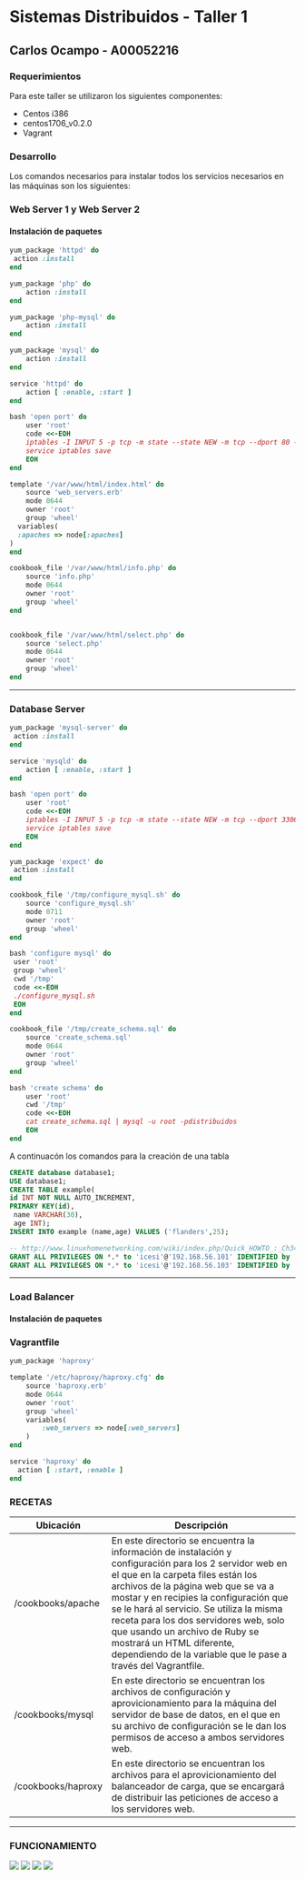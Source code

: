 # Sistemas Distribuidos - Taller 1
## Carlos Ocampo -  A00052216

### **Requerimientos**

Para este taller se utilizaron los siguientes componentes:

* Centos i386
* centos1706_v0.2.0
* Vagrant

### **Desarrollo**

Los comandos necesarios para instalar todos los servicios necesarios en las máquinas son los siguientes:



### **Web Server 1 y Web Server 2**
#### Instalación de paquetes
```ruby
yum_package 'httpd' do
 action :install
end

yum_package 'php' do
    action :install
end

yum_package 'php-mysql' do
    action :install
end

yum_package 'mysql' do
    action :install
end

service 'httpd' do
    action [ :enable, :start ]
end

bash 'open port' do
	user 'root'
	code <<-EOH
	iptables -I INPUT 5 -p tcp -m state --state NEW -m tcp --dport 80 -j ACCEPT
	service iptables save
	EOH
end

template '/var/www/html/index.html' do
	source 'web_servers.erb'
	mode 0644
	owner 'root'
	group 'wheel'
  variables(
  :apaches => node[:apaches]
)
end

cookbook_file '/var/www/html/info.php' do
	source 'info.php'
	mode 0644
	owner 'root'
	group 'wheel'
end


cookbook_file '/var/www/html/select.php' do
	source 'select.php'
	mode 0644
	owner 'root'
	group 'wheel'
end
```
---
### **Database Server**
```ruby
yum_package 'mysql-server' do
 action :install
end

service 'mysqld' do
    action [ :enable, :start ]
end

bash 'open port' do
	user 'root'
	code <<-EOH
	iptables -I INPUT 5 -p tcp -m state --state NEW -m tcp --dport 3306 -j ACCEPT
	service iptables save
	EOH
end

yum_package 'expect' do
 action :install
end

cookbook_file '/tmp/configure_mysql.sh' do
	source 'configure_mysql.sh'
	mode 0711
	owner 'root'
	group 'wheel'
end

bash 'configure mysql' do
 user 'root'
 group 'wheel'
 cwd '/tmp'
 code <<-EOH
 ./configure_mysql.sh
 EOH
end

cookbook_file '/tmp/create_schema.sql' do
	source 'create_schema.sql'
	mode 0644
	owner 'root'
	group 'wheel'
end

bash 'create schema' do
	user 'root'
	cwd '/tmp'
	code <<-EOH
	cat create_schema.sql | mysql -u root -pdistribuidos
	EOH
end
```

A continuacón los comandos para la creación de una tabla

```sql
CREATE database database1;
USE database1;
CREATE TABLE example(
id INT NOT NULL AUTO_INCREMENT,
PRIMARY KEY(id),
 name VARCHAR(30),
 age INT);
INSERT INTO example (name,age) VALUES ('flanders',25);

-- http://www.linuxhomenetworking.com/wiki/index.php/Quick_HOWTO_:_Ch34_:_Basic_MySQL_Configuration
GRANT ALL PRIVILEGES ON *.* to 'icesi'@'192.168.56.101' IDENTIFIED by '12345';
GRANT ALL PRIVILEGES ON *.* to 'icesi'@'192.168.56.103' IDENTIFIED by '12345';
```

---

### **Load Balancer**
#### Instalación de paquetes

### **Vagrantfile**
```ruby
yum_package 'haproxy'

template '/etc/haproxy/haproxy.cfg' do
	source 'haproxy.erb'
	mode 0644
	owner 'root'
	group 'wheel'
	variables(
		:web_servers => node[:web_servers]
	)
end

service 'haproxy' do
  action [ :start, :enable ]
end

```

### **RECETAS**

**Ubicación** | **Descripción**
--- | ---
/cookbooks/apache | En este directorio se encuentra la información de instalación y configuración para los 2 servidor web en el que en la carpeta files están los archivos de la página web que se va a mostar y en recipies la configuración que se le hará al servicio. Se utiliza la misma receta para los dos servidores web, solo que usando un archivo de Ruby se mostrará un HTML diferente, dependiendo de la variable que le pase a través del Vagrantfile. 
/cookbooks/mysql | En este directorio se encuentran los archivos de configuración y aprovicionamiento para la máquina del servidor de base de datos, en el que en su archivo de configuración se le dan los permisos de acceso a ambos servidores web.
/cookbooks/haproxy | En este directorio se encuentran los archivos para el aprovicionamiento del balanceador de carga, que se encargará de distribuir las peticiones de acceso a los servidores web.


--- 
### **FUNCIONAMIENTO**
![][1]
![][2]
![][4]
![][3]



[1]: Images/web1.2.PNG
[2]: Images/web1.PNG
[3]: Images/web2.PNG
[4]: Images/web2.2.PNG
